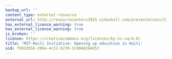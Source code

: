 ```yaml
---
backup_url: ''
content_type: external-resource
external_url: http://resourcecenters2015.videohall.com/presentations/519
has_external_licence_warning: true
has_external_license_warning: true
is_broken: ''
license: https://creativecommons.org/licenses/by-nc-sa/4.0/
title: 'MIT-Haiti Initiative: Opening up education in Haiti'
uid: f992d55b-206e-4c12-b278-3c8068284d57
---
```

